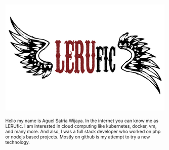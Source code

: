 ![logo](https://raw.githubusercontent.com/LERUfic/LERUfic/master/logo.png "LERUfic")
---
Hello my name is Aguel Satria Wijaya. In the internet you can know me as LERUfic. I am interested in cloud computing like kubernetes, docker, vm, and many more. And also, I was a full stack developer who worked on php or nodejs based projects. Mostly on github is my attempt to try a new technology.
